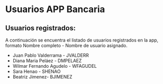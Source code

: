 ﻿


# Usuarios APP Bancaria

## Usuarios registrados:

A continuación se encuentra el listado de usuarios registrados en la app, formato Nombre completo - Nombre de usuario asignado.
- Juan Pablo Valderrama - JVALDERR
- Diana Maria Peláez - DMPELAEZ
- Wilmar Fernando Agudelo - WFAGUDEL
- Sara Henao - SHENAO
- Beatriz Jimenez- BJIMENEZ